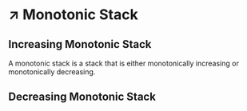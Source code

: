 # ↗ Monotonic Stack

## Increasing Monotonic Stack

A monotonic stack is a stack that is either monotonically increasing or monotonically decreasing.&#x20;

## Decreasing Monotonic Stack
